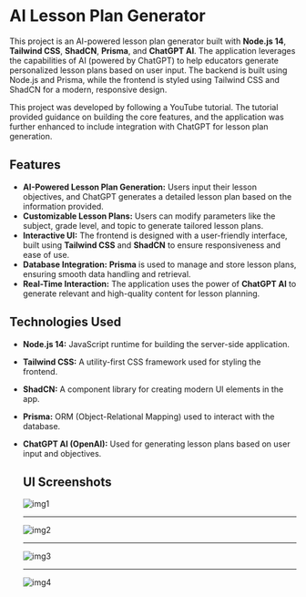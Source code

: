 # AI Lesson Plan Generator

This project is an AI-powered lesson plan generator built with **Node.js 14**, **Tailwind CSS**, **ShadCN**, **Prisma**, and **ChatGPT AI**. The application leverages the capabilities of AI (powered by ChatGPT) to help educators generate personalized lesson plans based on user input. The backend is built using Node.js and Prisma, while the frontend is styled using Tailwind CSS and ShadCN for a modern, responsive design.

This project was developed by following a YouTube tutorial. The tutorial provided guidance on building the core features, and the application was further enhanced to include integration with ChatGPT for lesson plan generation.

## Features

- **AI-Powered Lesson Plan Generation:** Users input their lesson objectives, and ChatGPT generates a detailed lesson plan based on the information provided.
- **Customizable Lesson Plans:** Users can modify parameters like the subject, grade level, and topic to generate tailored lesson plans.
- **Interactive UI:** The frontend is designed with a user-friendly interface, built using **Tailwind CSS** and **ShadCN** to ensure responsiveness and ease of use.
- **Database Integration:** **Prisma** is used to manage and store lesson plans, ensuring smooth data handling and retrieval.
- **Real-Time Interaction:** The application uses the power of **ChatGPT AI** to generate relevant and high-quality content for lesson planning.

## Technologies Used

- **Node.js 14:** JavaScript runtime for building the server-side application.
- **Tailwind CSS:** A utility-first CSS framework used for styling the frontend.
- **ShadCN:** A component library for creating modern UI elements in the app.
- **Prisma:** ORM (Object-Relational Mapping) used to interact with the database.
- **ChatGPT AI (OpenAI):** Used for generating lesson plans based on user input and objectives.

  ## UI Screenshots

  ![img1](https://github.com/user-attachments/assets/c209f30c-d37c-4950-aa5e-1f70b4443de4)

  <hr />
  
  ![img2](https://github.com/user-attachments/assets/3dbeb1f1-8efe-435c-b840-64fefc30b995)
  
  <hr />
  
  ![img3](https://github.com/user-attachments/assets/9be7f546-3ee4-4b9d-8618-ac9aa6fd3d50)
  
  <hr />
  
  ![img4](https://github.com/user-attachments/assets/de4ce011-bf40-4f0b-8325-f63b4a39d67c)



